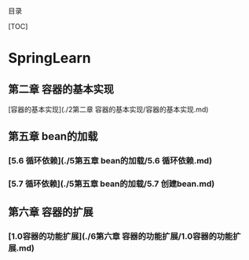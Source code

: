 目录

[TOC]

# SpringLearn

## 第二章 容器的基本实现

[容器的基本实现](./2第二章 容器的基本实现/容器的基本实现.md)

## 第五章 bean的加载

###  [5.6 循环依赖](./5第五章 bean的加载/5.6 循环依赖.md)

### [5.7 循环依赖](./5第五章 bean的加载/5.7 创建bean.md)

## 第六章 容器的扩展

### [1.0容器的功能扩展](./6第六章 容器的功能扩展/1.0容器的功能扩展.md)

 


